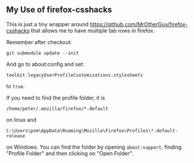 ## My Use of firefox-csshacks

This is just a tiny wrapper around
https://github.com/MrOtherGuy/firefox-csshacks
that allows me to have multiple tab rows in firefox.

Remember after checkout:

    git submodule update --init

And go to about:config and set:

    toolkit.legacyUserProfileCustomizations.stylesheets

to `true`.

If you need to find the profile folder, it is

    /home/peter/.mozilla/firefox/*.default

on linux and

    C:\Users\pvm\AppData\Roaming\Mozilla\Firefox\Profiles\*.default-release

on Windows. You can find the folder by opening `about:support`, finding
"Profile Folder" and then clicking on "Open Folder".
